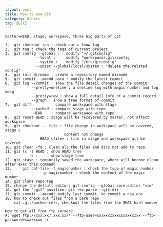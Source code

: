 ```yaml
---
layout: post
title: how to use git
category: Others
tag: [Git]
---
```

	
	master=HEAD, stage, workspace, three big parts of git
	
	1. 	git checkout tag : check out a know tag
	2. 	git tag : check the tags of current project
	3. 	git config --global : 	modify "~/.gitconfig" 
				  --local : 	modify "workspace/.git/config
				  --system :	modify "/etc/gitconfig"
				  --unset --global/local/system : "delete the related config"
	4. 	git init dirname : create a repository named dirname
	5. 	git commit --amend para : modify the latest commit
	6. 	git log	--commit : show the file detail changes of the commit
				--pretty=oneline : a oneline log with magic number and log mesg
				--pretty=raw : show a full detail info of a commit record
				--graph : show a tree format of commit
	7. 	git diff 		 : compare workspace with stage 
				--cached : compare stage with repo
				 HEAD	 : compare workspace with repo
	8. 	git reset HEAD : stage will be recovered by master, not affect workspace
	9. 	git checkout -- file : file change in workspace will be covered, stage c
							   content not change
					HEAD <file> : file in stage and workspace all be covered
	10.	git clean -fd : clean all the files and dirs not add to repo. 
	11.	git ls -l HEAD : show HEAD tree
			   -s :		 show stage tree
	12.	git stash : temporily saved the workspace, where will become clean after exec this command
	13. 	git cat-file -t magicnumber : check the type of magic number
					 -p magicnumber : check the content of the magic number
	14.	git clone repo tag
	15. change the default editor: git config --global core.editor "vim"
	16. get the ".git" position: git rev-parse --git-dir
	17. git commit --amend: modify last commit, no commit a new one
	18. how to check out files from a bare repo
		cat .git/packed-refs, checkout the files from the SHA1 hash number
	
	How to get all from ftp server?
	A: wget ftp://xxx.xx7.xxx.xx/* --ftp-user=xxxxxxxxxxxxxxxxxxxx --ftp-password=xxxxxxxx -r
